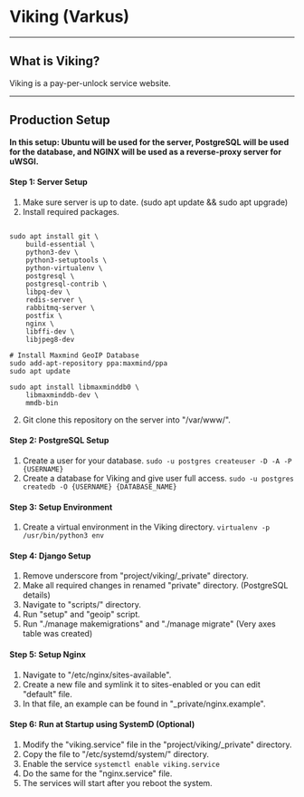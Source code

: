 # Viking (Varkus)
----
## What is Viking?
Viking is a pay-per-unlock service website.

----

## Production Setup
**In this setup: Ubuntu will be used for the server, PostgreSQL will be used for the database, and NGINX will be used as a reverse-proxy server for uWSGI.**

#### Step 1: Server Setup
1. Make sure server is up to date. (sudo apt update && sudo apt upgrade)
2. Install required packages.
```

sudo apt install git \
	build-essential \
	python3-dev \
	python3-setuptools \
	python-virtualenv \
	postgresql \
	postgresql-contrib \
	libpq-dev \
	redis-server \
	rabbitmq-server \
	postfix \
	nginx \
	libffi-dev \
	libjpeg8-dev

# Install Maxmind GeoIP Database
sudo add-apt-repository ppa:maxmind/ppa
sudo apt update

sudo apt install libmaxminddb0 \
	libmaxminddb-dev \
	mmdb-bin
```
2. Git clone this repository on the server into "/var/www/".

#### Step 2: PostgreSQL Setup
1. Create a user for your database. ```sudo -u postgres createuser -D -A -P {USERNAME}```
2. Create a database for Viking and give user full access. ```sudo -u postgres createdb -O {USERNAME} {DATABASE_NAME}```

#### Step 3: Setup Environment
1. Create a virtual environment in the Viking directory. ```virtualenv -p /usr/bin/python3 env```

#### Step 4: Django Setup
1. Remove underscore from "project/viking/_private" directory.
2. Make all required changes in renamed "private" directory. (PostgreSQL details)
3. Navigate to "scripts/" directory.
4. Run "setup" and "geoip" script.
5. Run "./manage makemigrations" and "./manage migrate" (Very axes table was created)

#### Step 5: Setup Nginx
1. Navigate to "/etc/nginx/sites-available".
2. Create a new file and symlink it to sites-enabled or you can edit "default" file.
3. In that file, an example can be found in "_private/nginx.example".

#### Step 6: Run at Startup using SystemD (Optional)
1. Modify the "viking.service" file in the "project/viking/_private" directory.
2. Copy the file to "/etc/systemd/system/" directory.
3. Enable the service ```systemctl enable viking.service```
4. Do the same for the "nginx.service" file.
5. The services will start after you reboot the system.